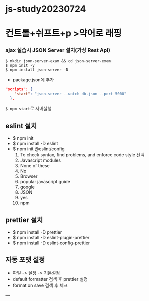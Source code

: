 # js-study20230724
# 컨트롤+쉬프트+p >약어로 래핑

### ajax 실습시 JSON Server 설치(가상 Rest Api)
```shell script
$ mkdir json-server-exam && cd json-server-exam
$ npm init -y
$ npm install json-server —D
```

- package.json에 추가
```json
"scripts": {
    "start": "json-server --watch db.json --port 5000"    
  },
```
`$ npm start`로 서버실행

## eslint 설치

- $ npm init 
- $ npm install -D eslint
- $ npm init @eslint/config
  1. To check syntax, find problems, and enforce code style 선택
  2. Javascript modules
  3. None of these
  4. No
  5. Browser
  6. popular javascript guide
  7. google
  8. JSON
  9. yes
  10. npm

## prettier 설치
- $ npm install -D prettier
- $ npm install -D eslint-plugin-prettier
- $ npm install -D eslint-config-prettier

## 자동 포맷 설정
- 파일 -> 설정 -> 기본설정 
- default formatter 검색 후 prettier 설정
- format on save 검색 후 체크

—
